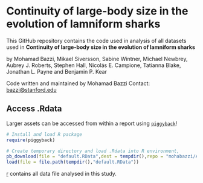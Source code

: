 
<!-- README.md is generated from README.Rmd. -->

# Continuity of large-body size in the evolution of lamniform sharks

<!-- badges: start -->
<!-- badges: end -->

This GitHub repository contains the code used in analysis of all
datasets used in **Continuity of large-body size in the evolution of
lamniform sharks**

by Mohamad Bazzi, Mikael Siversson, Sabine Wintner, Michael Newbrey,
Aubrey J. Roberts, Stephen Hall, Nicolás E. Campione, Tatianna Blake,
Jonathan L. Payne and Benjamin P. Kear

Code written and maintained by Mohamad Bazzi Contact:
<bazzi@stanford.edu>

## Access .Rdata

Larger assets can be accessed from within a report using
[`piggyback`](https://github.com/ropensci/piggyback)!

``` r
# Install and load R package
require(piggyback)

# Create temporary directory and load .Rdata into R environment,
pb_download(file = "default.RData",dest = tempdir(),repo = "mohabazzi/AptianShark",tag = "v.01")
load(file = file.path(tempdir(),"default.RData"))
```

[r](/data) contains all data file analysed in this study.

